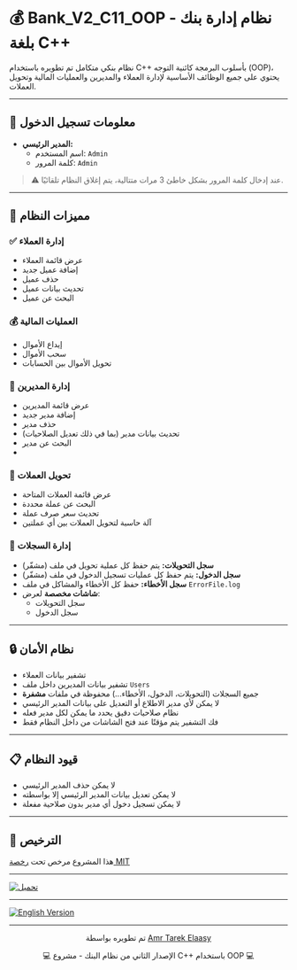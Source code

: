 # 💰 Bank_V2_C11_OOP - نظام إدارة بنك بلغة C++

نظام بنكي متكامل تم تطويره باستخدام C++ بأسلوب البرمجة كائنية التوجه (OOP)، يحتوي على جميع الوظائف الأساسية لإدارة العملاء والمديرين والعمليات المالية وتحويل العملات.

---

## 🔐 معلومات تسجيل الدخول

- **المدير الرئيسي:**
  - اسم المستخدم: `Admin`
  - كلمة المرور: `Admin`

> ⚠️ عند إدخال كلمة المرور بشكل خاطئ 3 مرات متتالية، يتم إغلاق النظام تلقائيًا.

---

## 🌟 مميزات النظام

### ✅ إدارة العملاء
- عرض قائمة العملاء
- إضافة عميل جديد
- حذف عميل
- تحديث بيانات عميل
- البحث عن عميل

### 💰 العمليات المالية
- إيداع الأموال
- سحب الأموال
- تحويل الأموال بين الحسابات

### 👥 إدارة المديرين
- عرض قائمة المديرين
- إضافة مدير جديد
- حذف مدير
- تحديث بيانات مدير (بما في ذلك تعديل الصلاحيات)
- البحث عن مدير
- 
### 💱 تحويل العملات 
- عرض قائمة العملات المتاحة
- البحث عن عملة محددة
- تحديث سعر صرف عملة
- آلة حاسبة لتحويل العملات بين أي عملتين

### 🧾 إدارة السجلات
- **سجل التحويلات:** يتم حفظ كل عملية تحويل في ملف (مشفّر)
- **سجل الدخول:** يتم حفظ كل عمليات تسجيل الدخول  في ملف (مشفّر)
- **سجل الأخطاء:** حفظ كل الأخطاء والمشاكل في ملف `ErrorFile.log`
- **شاشات مخصصة** لعرض:
  - سجل التحويلات
  - سجل الدخول

---

## 🔒 نظام الأمان

- تشفير بيانات العملاء
- تشفير بيانات المديرين داخل ملف `Users`
- جميع السجلات (التحويلات، الدخول، الأخطاء...) محفوظة في ملفات **مشفرة**
- لا يمكن لأي مدير الاطلاع أو التعديل على بيانات المدير الرئيسي
- نظام صلاحيات دقيق يحدد ما يمكن لكل مدير فعله
- فك التشفير يتم مؤقتًا عند فتح الشاشات من داخل النظام فقط

---

## 📋 قيود النظام

- لا يمكن حذف المدير الرئيسي
- لا يمكن تعديل بيانات المدير الرئيسي إلا بواسطته
- لا يمكن تسجيل دخول أي مدير بدون صلاحية مفعلة

---

## 📄 الترخيص

هذا المشروع مرخص تحت [رخصة MIT](LICENSE)

---
[![تحميل](https://img.shields.io/badge/تحميل%20ملف%20BankSystem--V2.zip-أزرق?style=for-the-badge&logo=github)](https://github.com/AmrTarekElaasy/Bank_V2_C11_OOP/raw/master/BankSystem_V2.zip)

---

[![English Version](https://img.shields.io/badge/Readme-English-blue?style=for-the-badge)](./README_EN.md)

---
<div align="center">
  <p>تم تطويره بواسطة <a href="https://github.com/AmrTarekElaasy">Amr Tarek Elaasy</a></p>
  <p>💻 الإصدار الثاني من نظام البنك - مشروع C++ باستخدام OOP 💻</p>
</div>
